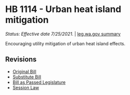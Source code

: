 # HB 1114 - Urban heat island mitigation
*Status: Effective date 7/25/2021.* | [leg.wa.gov summary](https://app.leg.wa.gov/billsummary?BillNumber=1114&Year=2021)

Encouraging utility mitigation of urban heat island effects.

## Revisions
* [Original Bill](1/)
* [Substitute Bill](S/)
* [Bill as Passed Legislature](S.PL/)
* [Session Law](S.SL/)